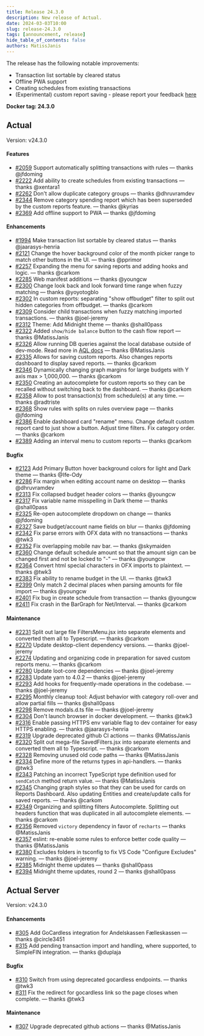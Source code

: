 ```yaml
---
title: Release 24.3.0
description: New release of Actual.
date: 2024-03-03T10:00
slug: release-24.3.0
tags: [announcement, release]
hide_table_of_contents: false
authors: MatissJanis
---
```


The release has the following notable improvements:

- Transaction list sortable by cleared status
- Offline PWA support
- Creating schedules from existing transactions
- (Experimental) custom report saving - please report your feedback [here](https://github.com/actualbudget/actual/issues/1918)

<!--truncate-->

**Docker tag: 24.3.0**

## Actual

Version: v24.3.0

#### Features

- [#2059](https://github.com/actualbudget/actual/pull/2059) Support automatically splitting transactions with rules — thanks @jfdoming
- [#2222](https://github.com/actualbudget/actual/pull/2222) Add ability to create schedules from existing transactions — thanks @xentara1
- [#2262](https://github.com/actualbudget/actual/pull/2262) Don't allow duplicate category groups — thanks @dhruvramdev
- [#2344](https://github.com/actualbudget/actual/pull/2344) Remove category spending report which has been superseded by the custom reports feature. — thanks @kyrias
- [#2369](https://github.com/actualbudget/actual/pull/2369) Add offline support to PWA — thanks @jfdoming

#### Enhancements

- [#1994](https://github.com/actualbudget/actual/pull/1994) Make transaction list sortable by cleared status — thanks @jaarasys-henria
- [#2121](https://github.com/actualbudget/actual/pull/2121) Change the hover background color of the month picker range to match other buttons in the UI. — thanks @pprimor
- [#2257](https://github.com/actualbudget/actual/pull/2257) Expanding the menu for saving reports and adding hooks and logic. — thanks @carkom
- [#2285](https://github.com/actualbudget/actual/pull/2285) Web manifest additions — thanks @youngcw
- [#2300](https://github.com/actualbudget/actual/pull/2300) Change look back and look forward time range when fuzzy matching — thanks @yoyotogblo
- [#2302](https://github.com/actualbudget/actual/pull/2302) In custom reports: separating "show offbudget" filter to split out hidden categories from offbudget. — thanks @carkom
- [#2309](https://github.com/actualbudget/actual/pull/2309) Consider child transactions when fuzzy matching imported transactions. — thanks @joel-jeremy
- [#2312](https://github.com/actualbudget/actual/pull/2312) Theme: Add Midnight theme — thanks @shall0pass
- [#2322](https://github.com/actualbudget/actual/pull/2322) Added `show/hide balance` button to the cash flow report — thanks @MatissJanis
- [#2326](https://github.com/actualbudget/actual/pull/2326) Allow running DB queries against the local database outside of dev-mode. Read more in [AQL docs](https://actualbudget.org/docs/api/actual-ql/) — thanks @MatissJanis
- [#2335](https://github.com/actualbudget/actual/pull/2335) Allows for saving custom reports. Also changes reports dashboard to display saved reports. — thanks @carkom
- [#2346](https://github.com/actualbudget/actual/pull/2346) Dynamically changing graph margins for large budgets with Y axis max > 1,000,000. — thanks @carkom
- [#2350](https://github.com/actualbudget/actual/pull/2350) Creating an autocomplete for custom reports so they can be recalled without switching back to the dashboard. — thanks @carkom
- [#2358](https://github.com/actualbudget/actual/pull/2358) Allow to post transaction(s) from schedule(s) at any time. — thanks @radtriste
- [#2368](https://github.com/actualbudget/actual/pull/2368) Show rules with splits on rules overview page — thanks @jfdoming
- [#2386](https://github.com/actualbudget/actual/pull/2386) Enable dashboard card "rename" menu. Change default custom report card to just show a button. Adjust time filters. Fix category order. — thanks @carkom
- [#2389](https://github.com/actualbudget/actual/pull/2389) Adding an interval menu to custom reports — thanks @carkom

#### Bugfix

- [#2123](https://github.com/actualbudget/actual/pull/2123) Add Primary Button hover background colors for light and Dark theme — thanks @Ife-Ody
- [#2286](https://github.com/actualbudget/actual/pull/2286) Fix margin when editing account name on desktop — thanks @dhruvramdev
- [#2313](https://github.com/actualbudget/actual/pull/2313) Fix collapsed budget header colors — thanks @youngcw
- [#2317](https://github.com/actualbudget/actual/pull/2317) Fix variable name misspelling in Dark theme — thanks @shall0pass
- [#2325](https://github.com/actualbudget/actual/pull/2325) Re-open autocomplete dropdown on change — thanks @jfdoming
- [#2327](https://github.com/actualbudget/actual/pull/2327) Save budget/account name fields on blur — thanks @jfdoming
- [#2342](https://github.com/actualbudget/actual/pull/2342) Fix parse errors with OFX data with no transactions — thanks @twk3
- [#2352](https://github.com/actualbudget/actual/pull/2352) Fix overlapping mobile nav bar. — thanks @skymaiden
- [#2360](https://github.com/actualbudget/actual/pull/2360) Change default schedule amount so that the amount sign can be changed first and not be locked to "-" — thanks @youngcw
- [#2364](https://github.com/actualbudget/actual/pull/2364) Convert html special characters in OFX imports to plaintext. — thanks @twk3
- [#2383](https://github.com/actualbudget/actual/pull/2383) Fix ability to rename budget in the UI. — thanks @twk3
- [#2399](https://github.com/actualbudget/actual/pull/2399) Only match 2 decimal places when parsing amounts for file import — thanks @youngcw
- [#2401](https://github.com/actualbudget/actual/pull/2401) Fix bug in create schedule from transaction — thanks @youngcw
- [#2411](https://github.com/actualbudget/actual/pull/2411) Fix crash in the BarGraph for Net/Interval. — thanks @carkom

#### Maintenance

- [#2231](https://github.com/actualbudget/actual/pull/2231) Split out large file FiltersMenu.jsx into separate elements and converted them all to Typescript. — thanks @carkom
- [#2270](https://github.com/actualbudget/actual/pull/2270) Update desktop-client dependency versions. — thanks @joel-jeremy
- [#2274](https://github.com/actualbudget/actual/pull/2274) Updating and organizing code in preparation for saved custom reports menu. — thanks @carkom
- [#2280](https://github.com/actualbudget/actual/pull/2280) Update loot-core dependencies — thanks @joel-jeremy
- [#2283](https://github.com/actualbudget/actual/pull/2283) Update yarn to 4.0.2 — thanks @joel-jeremy
- [#2293](https://github.com/actualbudget/actual/pull/2293) Add hooks for frequently-made operations in the codebase. — thanks @joel-jeremy
- [#2295](https://github.com/actualbudget/actual/pull/2295) Monthly cleanup tool: Adjust behavior with category roll-over and allow partial fills — thanks @shall0pass
- [#2298](https://github.com/actualbudget/actual/pull/2298) Remove modals.d.ts file — thanks @joel-jeremy
- [#2304](https://github.com/actualbudget/actual/pull/2304) Don't launch browser in docker development. — thanks @twk3
- [#2316](https://github.com/actualbudget/actual/pull/2316) Enable passing HTTPS env variable flag to dev container for easy HTTPS enabling. — thanks @jaarasys-henria
- [#2319](https://github.com/actualbudget/actual/pull/2319) Upgrade deprecated github CI actions — thanks @MatissJanis
- [#2320](https://github.com/actualbudget/actual/pull/2320) Split out mega-file SavedFilters.jsx into separate elements and converted them all to Typescript. — thanks @carkom
- [#2328](https://github.com/actualbudget/actual/pull/2328) Removing unused old code paths — thanks @MatissJanis
- [#2334](https://github.com/actualbudget/actual/pull/2334) Define more of the returns types in api-handlers. — thanks @twk3
- [#2343](https://github.com/actualbudget/actual/pull/2343) Patching an incorrect TypeScript type definition used for `sendCatch` method return value. — thanks @MatissJanis
- [#2345](https://github.com/actualbudget/actual/pull/2345) Changing graph styles so that they can be used for cards on Reports Dashboard. Also updating Entities and create/update calls for saved reports. — thanks @carkom
- [#2349](https://github.com/actualbudget/actual/pull/2349) Organizing and splitting filters Autocomplete. Splitting out headers function that was duplicated in all autocomplete elements. — thanks @carkom
- [#2356](https://github.com/actualbudget/actual/pull/2356) Removed `victory` dependency in favor of `recharts` — thanks @MatissJanis
- [#2357](https://github.com/actualbudget/actual/pull/2357) eslint: re-enable some rules to enforce better code quality — thanks @MatissJanis
- [#2380](https://github.com/actualbudget/actual/pull/2380) Excludes folders in tsconfig to fix VS Code "Configure Excludes" warning. — thanks @joel-jeremy
- [#2385](https://github.com/actualbudget/actual/pull/2385) Midnight theme updates — thanks @shall0pass
- [#2394](https://github.com/actualbudget/actual/pull/2394) Midnight theme updates, round 2 — thanks @shall0pass

## Actual Server

Version: v24.3.0

#### Enhancements

- [#305](https://github.com/actualbudget/actual-server/pull/305) Add GoCardless integration for Andelskassen Fælleskassen — thanks @circle3451
- [#315](https://github.com/actualbudget/actual-server/pull/315) Add pending transaction import and handling, where supported, to SimpleFIN integration. — thanks @duplaja

#### Bugfix

- [#310](https://github.com/actualbudget/actual-server/pull/310) Switch from using deprecated gocardless endpoints. — thanks @twk3
- [#311](https://github.com/actualbudget/actual-server/pull/311) Fix the redirect for gocardless link so the page closes when complete. — thanks @twk3

#### Maintenance

- [#307](https://github.com/actualbudget/actual-server/pull/307) Upgrade deprecated github actions — thanks @MatissJanis
